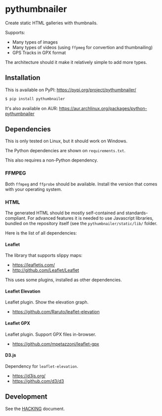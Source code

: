 # pythumbnailer

Create static HTML galleries with thumbnails.

Supports:
- Many types of images
- Many types of videos (using `ffpmeg` for convertion and thumbnailing)
- GPS Tracks in GPX format

The architecture should it make it relatively simple to add more types.

## Installation

This is available on PyPI: https://pypi.org/project/pythumbnailer/

```sh
$ pip install pythumbnailer
```

It's also available on AUR: https://aur.archlinux.org/packages/python-pythumbnailer

## Dependencies

This is only tested on Linux, but it should work on Windows.

The Python dependencies are shown on `requirements.txt`.

This also requires a non-Python dependency.

### FFMPEG

Both `ffmpeg` and `ffprobe` should be available. Install the version that comes
with your operating system.

### HTML

The generated HTML should be mostly self-contained and standards-compliant. For
advanced features it is needed to use Javascript libraries, bundled on the
repository itself (see the `pythumbnailer/static/lib/` folder.

Here is the list of all dependencies:

#### Leaflet

The library that supports slippy maps:

- https://leafletjs.com/
- http://github.com/Leaflet/Leaflet

This uses some plugins, installed as other dependencies.

#### Leaflet Elevation

Leaflet plugin. Show the elevation graph.

- https://github.com/Raruto/leaflet-elevation

#### Leaflet GPX

Leaflet plugin. Support GPX files in-browser.

- https://github.com/mpetazzoni/leaflet-gpx

#### D3.js

Dependency for `leaflet-elevation`.

- https://d3js.org/
- https://github.com/d3/d3

## Development

See the [HACKING](HACKING.md) document.
